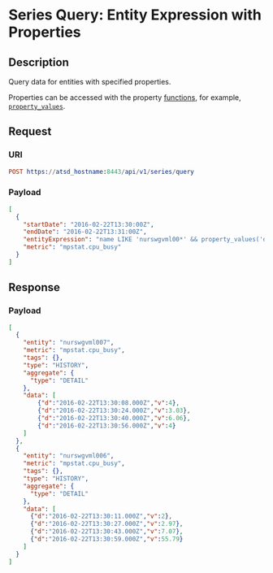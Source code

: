 # Series Query: Entity Expression with Properties

## Description

Query data for entities with specified properties.

Properties can be accessed with the property [functions](../../filter-entity.md#supported-functions), for example, [`property_values`](../../../../configuration/functions-entity-groups-expression.md#property_values).

## Request

### URI

```elm
POST https://atsd_hostname:8443/api/v1/series/query
```

### Payload

```json
[
  {
    "startDate": "2016-02-22T13:30:00Z",
    "endDate": "2016-02-22T13:31:00Z",
    "entityExpression": "name LIKE 'nurswgvml00*' && property_values('disk:mount_point=/sda1:fs_type').contains('ext4')",
    "metric": "mpstat.cpu_busy"
  }
]
```

## Response

### Payload

```json
[
  {
    "entity": "nurswgvml007",
    "metric": "mpstat.cpu_busy",
    "tags": {},
    "type": "HISTORY",
    "aggregate": {
      "type": "DETAIL"
    },
    "data": [
        {"d":"2016-02-22T13:30:08.000Z","v":4},
        {"d":"2016-02-22T13:30:24.000Z","v":3.03},
        {"d":"2016-02-22T13:30:40.000Z","v":6.06},
        {"d":"2016-02-22T13:30:56.000Z","v":4}
    ]
  },
  {
    "entity": "nurswgvml006",
    "metric": "mpstat.cpu_busy",
    "tags": {},
    "type": "HISTORY",
    "aggregate": {
      "type": "DETAIL"
    },
    "data": [
      {"d":"2016-02-22T13:30:11.000Z","v":2},
      {"d":"2016-02-22T13:30:27.000Z","v":2.97},
      {"d":"2016-02-22T13:30:43.000Z","v":7.07},
      {"d":"2016-02-22T13:30:59.000Z","v":55.79}
    ]
  }
]
```
